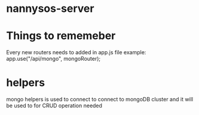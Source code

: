 # nannysos-server

# Things to rememeber
Every new routers needs to added in app.js file 
example: 
app.use("/api/mongo", mongoRouter);


# helpers 
mongo helpers is used to connect to connect to mongoDB cluster and it will be used to for CRUD operation needed

